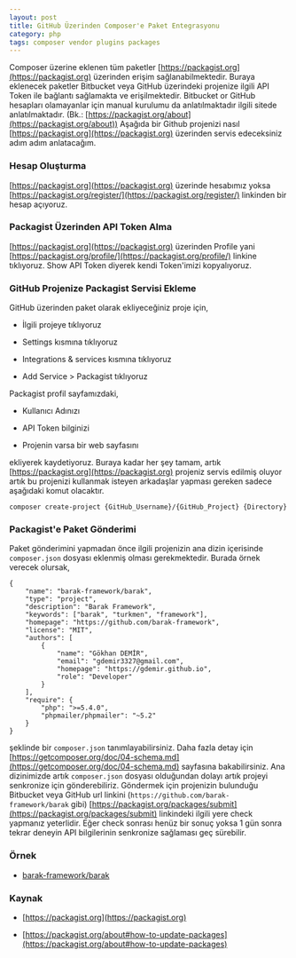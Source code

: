 ```yaml
---
layout: post
title: GitHub Üzerinden Composer'e Paket Entegrasyonu
category: php
tags: composer vendor plugins packages
---
```


Composer üzerine eklenen tüm paketler [https://packagist.org](https://packagist.org) üzerinden erişim sağlanabilmektedir. Buraya eklenecek paketler Bitbucket veya GitHub üzerindeki projenize ilgili API Token ile bağlantı sağlamakta ve erişilmektedir. Bitbucket or GitHub hesapları olamayanlar için manual kurulumu da anlatılmaktadır ilgili sitede anlatılmaktadır. (Bk.: [https://packagist.org/about](https://packagist.org/about))
Aşağıda bir Github projenizi nasıl [https://packagist.org](https://packagist.org) üzerinden servis edeceksiniz adım adım anlatacağım.

### Hesap Oluşturma

[https://packagist.org](https://packagist.org) üzerinde hesabımız yoksa [https://packagist.org/register/](https://packagist.org/register/) linkinden bir hesap açıyoruz.

### Packagist Üzerinden API Token Alma

[https://packagist.org](https://packagist.org) üzerinden Profile yani [https://packagist.org/profile/](https://packagist.org/profile/) linkine tıklıyoruz. Show API Token diyerek kendi Token'imizi kopyalıyoruz.

### GitHub Projenize Packagist Servisi Ekleme

GitHub üzerinden paket olarak ekliyeceğiniz proje için,

- İlgili projeye tıklıyoruz

- Settings kısmına tıklıyoruz

- Integrations & services kısmına tıklıyoruz

- Add Service > Packagist tıklıyoruz

Packagist profil sayfamızdaki,

- Kullanıcı Adınızı

- API Token bilginizi

- Projenin varsa bir web sayfasını

ekliyerek kaydetiyoruz. Buraya kadar her şey tamam, artık [https://packagist.org](https://packagist.org) projeniz servis edilmiş oluyor artık bu projenizi kullanmak isteyen arkadaşlar yapması gereken sadece aşağıdaki komut olacaktır.

    composer create-project {GitHub_Username}/{GitHub_Project} {Directory}

### Packagist'e Paket Gönderimi

Paket gönderimini yapmadan önce ilgili projenizin ana dizin içerisinde `composer.json` dosyası eklenmiş olması gerekmektedir. Burada örnek verecek olursak,

    {
        "name": "barak-framework/barak",
        "type": "project",
        "description": "Barak Framework",
        "keywords": ["barak", "turkmen", "framework"],
        "homepage": "https://github.com/barak-framework",
        "license": "MIT",
        "authors": [
            {
                "name": "Gökhan DEMİR",
                "email": "gdemir3327@gmail.com",
                "homepage": "https://gdemir.github.io",
                "role": "Developer"
            }
        ],
        "require": {
            "php": ">=5.4.0",
            "phpmailer/phpmailer": "~5.2"
        }
    }

şeklinde bir `composer.json` tanımlayabilirsiniz. Daha fazla detay için [https://getcomposer.org/doc/04-schema.md](https://getcomposer.org/doc/04-schema.md) sayfasına bakabilirsiniz. Ana dizinimizde artık `composer.json` dosyası olduğundan dolayı artık projeyi senkronize için gönderebiliriz. Göndermek için projenizin bulunduğu Bitbucket veya GitHub url linkini (`https://github.com/barak-framework/barak` gibi) [https://packagist.org/packages/submit](https://packagist.org/packages/submit) linkindeki ilgili yere check yapmanız yeterlidir. Eğer check sonrası henüz bir sonuç yoksa 1 gün sonra tekrar deneyin API bilgilerinin senkronize sağlaması geç sürebilir. 

### Örnek 

- [barak-framework/barak](https://packagist.org/packages/barak-framework/barak)

### Kaynak

- [https://packagist.org](https://packagist.org)

- [https://packagist.org/about#how-to-update-packages](https://packagist.org/about#how-to-update-packages)
